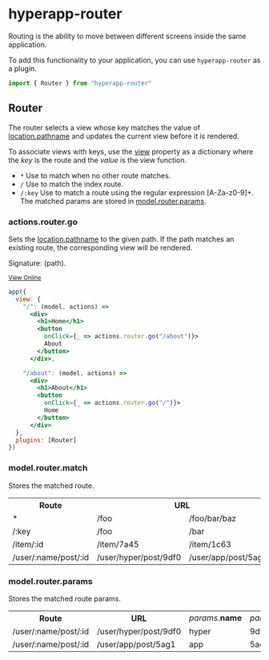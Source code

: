 # hyperapp-router

Routing is the ability to move between different screens inside the same application.

To add this functionality to your application, you can use `hyperapp-router` as a plugin.

```js
import { Router } from "hyperapp-router"
```

## <a name="router"></a> Router

The router selects a view whose key matches the value of [location.pathname](https://developer.mozilla.org/en-US/docs/Web/API/Location) and updates the current view before it is rendered.

To associate views with keys, use the [view](/hyperapp/hyperapp/wiki/Application#view) property as a dictionary where the _key_ is the route and the _value_ is the view function.

* `*` Use to match when no other route matches.
* `/` Use to match the index route.
* `/:key` Use to match a route using the regular expression [A-Za-z0-9]+. The matched params are stored in [model.router.params](#router_params).

### <a name="router_go"></a> actions.router.go

Sets the [location.pathname](https://developer.mozilla.org/en-US/docs/Web/API/Location) to the given path. If the path matches an existing route, the corresponding view will be rendered.

Signature: (path).

<a name="cb1"></a> <sub>[View Online](https://hyperapp-router-go.glitch.me)</sub>

```jsx
app({
  view: {
    "/": (model, actions) =>
      <div>
        <h1>Home</h1>
        <button
          onClick={_ => actions.router.go("/about")}>
          About
        </button>
      </div>,

    "/about": (model, actions) =>
      <div>
        <h1>About</h1>
        <button
          onClick={_ => actions.router.go("/")}>
          Home
        </button>
      </div>
  },
  plugins: [Router]
})
```

### <a name="router_match"></a> model.router.match

Stores the matched route.

<table>
  <th>Route</th>
  <th colspan=3>URL</th>

  <tr>
    <td>*</td>
    <td>/foo</td>
    <td>/foo/bar/baz</td>
  </tr>

  <tr>
    <td>/:key</td>
    <td>/foo</td>
    <td>/bar</td>
  </tr>

  <tr>
    <td>/item/:id</td>
    <td>/item/7a45</td>
    <td>/item/1c63</td>
  </tr>

  <tr>
    <td>/user/:name/post/:id</td>
    <td>/user/hyper/post/9df0</td>
    <td>/user/app/post/5ag1</td>
  </tr>
</table>

### <a name="router_params"></a> model.router.params

Stores the matched route params.

<table>
  <th>Route</th>
  <th>URL</th>
  <td><i>params</i>.<b>name</b></td>
  <td><i>params</i>.<b>id</b></td>

  <tr>
    <td>/user/:name/post/:id</td>
    <td>/user/hyper/post/9df0</td>
    <td>hyper</td>
    <td>9df0</td>
  </tr>

  <tr>
    <td>/user/:name/post/:id</td>
    <td>/user/app/post/5ag1</td>
    <td>app</td>
    <td>5ag1</td>
  </tr>
</table>
